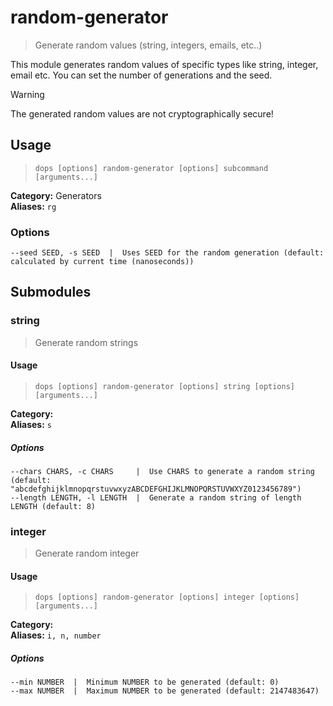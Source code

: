 # random-generator

> Generate random values (string, integers, emails, etc..)

This module generates random values of specific types like string, integer, email etc.
You can set the number of generations and the seed.

> [!WARNING]
The generated random values are not cryptographically secure!  

## Usage

> `dops [options] random-generator [options] subcommand [arguments...]`

**Category:** Generators  
**Aliases:** `rg`  

### Options
```flags
--seed SEED, -s SEED  |  Uses SEED for the random generation (default: calculated by current time (nanoseconds))  
```
## Submodules

### string

> Generate random strings



#### Usage

> `dops [options] random-generator [options] string [options] [arguments...]`

**Category:**   
**Aliases:** `s`  

##### Options
```flags
--chars CHARS, -c CHARS     |  Use CHARS to generate a random string (default: "abcdefghijklmnopqrstuvwxyzABCDEFGHIJKLMNOPQRSTUVWXYZ0123456789")  
--length LENGTH, -l LENGTH  |  Generate a random string of length LENGTH (default: 8)  
```
### integer

> Generate random integer



#### Usage

> `dops [options] random-generator [options] integer [options] [arguments...]`

**Category:**   
**Aliases:** `i, n, number`  

##### Options
```flags
--min NUMBER  |  Minimum NUMBER to be generated (default: 0)  
--max NUMBER  |  Maximum NUMBER to be generated (default: 2147483647)  
```
